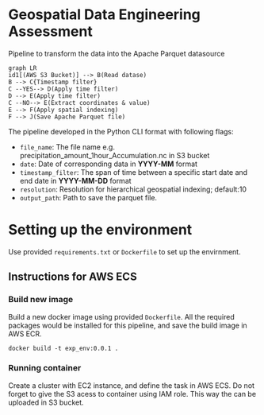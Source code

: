 # Geospatial Data Engineering Assessment

Pipeline to transform the data into the Apache Parquet datasource

```mermaid
graph LR
id1[(AWS S3 Bucket)] --> B(Read datase)
B --> C{Timestamp filter}
C --YES--> D(Apply time filter)
D --> E(Apply time filter)
C --NO--> E(Extract coordinates & value)
E --> F(Apply spatial indexing)
F --> J(Save Apache Parquet file)
```

The pipeline developed in the Python CLI format with following flags:

 - `file_name`: The file name e.g. precipitation_amount_1hour_Accumulation.nc in S3 bucket
 - `date`: Date of corresponding data in **YYYY-MM** format
 - `timestamp_filter`: The span of time between a specific start date and end date in **YYYY-MM-DD** format
 - `resolution`: Resolution for hierarchical geospatial indexing; default:10
 - `output_path`: Path to save the parquet file.

# Setting up the environment

Use provided `requirements.txt` or `Dockerfile` to set up the envirnment.

## Instructions for AWS ECS
### Build new image
Build a new docker image using provided `Dockerfile`. All the required packages would be installed for this pipeline, and save the build image in AWS ECR.

```
docker build -t exp_env:0.0.1 .
```
### Running container
Create a cluster with EC2 instance, and define the task in AWS ECS. Do not forget to give the S3 acess to container using IAM role. This way the can be uploaded in S3 bucket.